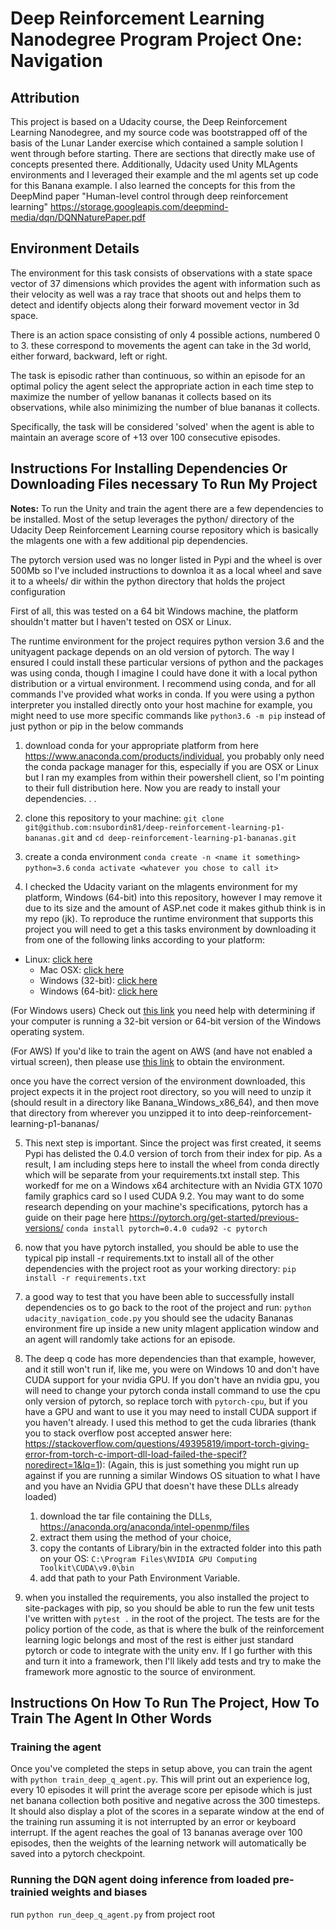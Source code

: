 # Deep Reinforcement Learning Nanodegree Program Project One: Navigation

## Attribution

This project is based on a Udacity course, the Deep Reinforcement Learning Nanodegree, and my source code was bootstrapped off of the basis of the Lunar Lander exercise which contained a sample solution I went through before starting. There are sections that directly make use of concepts presented there. Additionally, Udacity used Unity MLAgents environments and I leveraged their example and the ml agents set up code for this Banana example. I also learned the concepts for this from the DeepMind paper "Human-level control through deep reinforcement learning" https://storage.googleapis.com/deepmind-media/dqn/DQNNaturePaper.pdf

## Environment Details

The environment for this task consists of observations with  a state space vector of 37 dimensions which provides the agent with information such as their velocity as well was a ray trace that shoots out and helps them to detect and identify objects along their forward movement vector in 3d space. 

There is an action space consisting of only 4 possible actions, numbered 0 to 3. these correspond to movements the agent can take in the 3d world, either forward, backward, left or right. 

The task is episodic rather than continuous, so within an episode for an optimal policy the agent select the appropriate action in each time step to maximize the number of yellow bananas it collects based on its observations, while also minimizing the number of blue bananas it collects. 

Specifically, the task will be considered 'solved' when the agent is able to maintain an average score of +13 over 100 consecutive episodes. 

## Instructions For Installing Dependencies Or Downloading Files necessary To Run My Project

**Notes:** To run the Unity and train the agent there are a few dependencies to be installed. Most of the setup leverages the python/ directory 
of the Udacity Deep Reinforcement Learning course repository which is basically the mlagents one with a few additional pip dependencies. 

The pytorch version used was no longer listed in Pypi and the wheel is over 500Mb
so I've included instructions to downloa it as a local wheel and save it to a wheels/ dir within the python directory that holds the project configuration

First of all, this was tested on a 64 bit Windows machine, the platform shouldn't matter but I haven't tested on OSX or Linux. 

The runtime environment for the project requires python version 3.6 and the unityagent package depends on an old version of pytorch. The way I ensured I could install these particular versions of python and the packages was using conda, though I imagine I could have done it
with a local python distribution or a virtual environment. I recommend using conda, and for all commands I've provided what works in conda. If you were using a python interpreter you installed directly onto your host machine for example, you might need to use more specific commands like `python3.6 -m pip` instead of just python or pip in the below commands

1. download conda for your appropriate platform from here https://www.anaconda.com/products/individual, you probably only need the conda package manager for this, especially if you are OSX or Linux but I ran my examples from within their powershell client, so I'm pointing to their full distribution here. Now you are ready to install your dependencies. . . 

2. clone this repository to your machine: `git clone git@github.com:nsubordin81/deep-reinforcement-learning-p1-bananas.git`
and `cd deep-reinforcement-learning-p1-bananas.git`

3. create a conda environment `conda create -n <name it something> python=3.6`
`conda activate <whatever you chose to call it>`

4. I checked the Udacity variant on the mlagents environment for my platform, Windows (64-bit) into this repository, however I may remove it due to its size and the amount of ASP.net code it makes github think is in my repo (jk). To reproduce the runtime environment that supports this project you will need to get a this tasks environment by downloading it from one of the following links according to your platform: 

- Linux: [click here](https://s3-us-west-1.amazonaws.com/udacity-drlnd/P1/Banana/Banana_Linux.zip)
    - Mac OSX: [click here](https://s3-us-west-1.amazonaws.com/udacity-drlnd/P1/Banana/Banana.app.zip)
    - Windows (32-bit): [click here](https://s3-us-west-1.amazonaws.com/udacity-drlnd/P1/Banana/Banana_Windows_x86.zip)
    - Windows (64-bit): [click here](https://s3-us-west-1.amazonaws.com/udacity-drlnd/P1/Banana/Banana_Windows_x86_64.zip)

(For Windows users) Check out [this link](https://support.microsoft.com/en-us/help/827218/how-to-determine-whether-a-computer-is-running-a-32-bit-version-or-64) you need help with determining if your computer is running a 32-bit version or 64-bit version of the Windows operating system.

(For AWS) If you'd like to train the agent on AWS (and have not enabled a virtual screen), then please use [this link](https://s3-us-west-1.amazonaws.com/udacity-drlnd/P1/Banana/Banana_Linux_NoVis.zip) to obtain the environment.

once you have the correct version of the environment downloaded, this project expects it in the project root directory, so you will need to unzip it (should result in a directory like Banana_Windows_x86_64), and then move that directory from wherever you unzipped it to into deep-reinforcement-learning-p1-bananas/

5. This next step is important. Since the project was first created, it seems Pypi has delisted the 0.4.0 version of torch from their index for pip. As a result, I am including steps here to install the wheel from conda directly which will be separate from your requirements.txt install step. This workedf for me on a Windows x64 architecture with an Nvidia GTX 1070 family graphics card so I used CUDA 9.2. You may want to do some research depending on your machine's specifications, pytorch has a guide on their page here https://pytorch.org/get-started/previous-versions/
`conda install pytorch=0.4.0 cuda92 -c pytorch`

6. now that you have pytorch installed, you should be able to use the typical pip install -r requirements.txt to install all of the other dependencies with the project root as your working directory: 
`pip install -r requirements.txt`

7. a good way to test that you have been able to successfully install dependencies os to go back to the root of the project and run:
`python udacity_navigation_code.py`
you should see the udacity Bananas environment fire up inside a new unity mlagent application window and an agent will randomly take actions for an episode.

8. The deep q code has more dependencies than that example, however, and it still won't run if, like me, you were on Windows 10 and don't have CUDA support for your nvidia GPU. If you don't have an nvidia gpu, you will need to change your pytorch conda install command to use the cpu only version of pytorch, so replace torch with `pytorch-cpu`, but if you have a GPU and want to use it you may need to install CUDA support if you haven't already. I used this method to get the cuda libraries (thank you to stack overflow post accepted answer here: https://stackoverflow.com/questions/49395819/import-torch-giving-error-from-torch-c-import-dll-load-failed-the-specif?noredirect=1&lq=1): (Again, this is just something you might run up against if you are running a similar Windows OS situation to what I have and you have an Nvidia GPU that doesn't have these DLLs already loaded)
    1. download the tar file containing the DLLs, https://anaconda.org/anaconda/intel-openmp/files
    2. extract them using the method of your choice,
    3. copy the contants of Library/bin in the extracted folder into this path on your OS: `C:\Program Files\NVIDIA GPU Computing Toolkit\CUDA\v9.0\bin`
    4. add that path to your Path Environment Variable. 

9. when you installed the requirements, you also installed the project to site-packages with pip, so you should be able to run the few unit tests I've written with `pytest .` in the root of the project. The tests are for the policy portion of the code, as that is where the bulk of the reinforcement learning logic belongs and most of the rest is either just standard pytorch or code to integrate with the unity env. If I go further with this and turn it into a framework, then I'll likely add tests and try to make the framework more agnostic to the source of environment. 

## Instructions On How To Run The Project, How To Train The Agent In Other Words

### Training the agent
Once you've completed the steps in setup above, you can train the agent with `python train_deep_q_agent.py`. This will print out an experience log, every 10 episodes it will print the average score per episode which is just net banana collection both positive and negative across the 300 timesteps. It should also display a plot of the scores in a separate window at the end of the training run assuming it is not interrupted by an error or keyboard interrupt. If the agent reaches the goal of 13 bananas average over 100 episodes, then the weights of the learning network will automatically be saved into a pytorch checkpoint.

### Running the DQN agent doing inference from loaded pre-trainied weights and biases
run `python run_deep_q_agent.py` from project root
